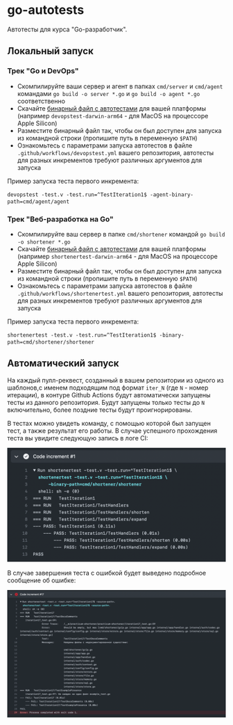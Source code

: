 # go-autotests

Автотесты для курса "Go-разработчик".

## Локальный запуск

### Трек "Go и DevOps"

- Скомпилируйте ваши сервер и агент в папках `cmd/server` и `cmd/agent` командами `go build -o server *.go`
  и `go build -o agent *.go` соответственно
- Скачайте [бинарный файл с автотестами](https://github.com/Yandex-Practicum/go-autotests/releases/latest) для вашей
  платформы (например `devopstest-darwin-arm64` - для MacOS на процессоре Apple Silicon)
- Разместите бинарный файл так, чтобы он был доступен для запуска из командной строки (пропишите путь в
  переменную `$PATH`)
- Ознакомьтесь с параметрами запуска автотестов в файле `.github/workflows/devopstest.yml` вашего репозитория,
  автотесты для разных инкрементов требуют различных аргументов для запуска

Пример запуска теста первого инкремента:

```shell
devopstest -test.v -test.run=^TestIteration1$ -agent-binary-path=cmd/agent/agent
```

### Трек "Веб-разработка на Go"

- Скомпилируйте ваш сервер в папке `cmd/shortener` командой `go build -o shortener *.go`
- Скачайте [бинарный файл с автотестами](https://github.com/Yandex-Practicum/go-autotests/releases/latest) для вашей
  платформы (например `shortenertest-darwin-arm64` - для MacOS на процессоре Apple Silicon)
- Разместите бинарный файл так, чтобы он был доступен для запуска из командной строки (пропишите путь в
  переменную `$PATH`)
- Ознакомьтесь с параметрами запуска автотестов в файле `.github/workflows/shortenertest.yml` вашего репозитория,
  автотесты для разных инкрементов требуют различных аргументов для запуска

Пример запуска теста первого инкремента:

```shell
shortenertest -test.v -test.run=^TestIteration1$ -binary-path=cmd/shortener/shortener
```

## Автоматический запуск

На каждый пулл-реквест, созданный в вашем репозитории из одного из шаблонов,с именем подходящим под формат
`iter_N` (где `N` - номер итерации), в контуре Github Actions будут автоматически запущены тесты из данного репозитория.
Будут запущены только тесты до `N` включительно, более поздние тесты будут проигнорированы.

В тестах можно увидеть команду, с помощью которой был запущен тест, а также результат его работы.
В случае успешного прохождения теста вы увидите следующую запись в логе CI:

![success](.github/assets/iter_test_success.png "success")

В случае завершения теста с ошибкой будет выведено подробное сообщение об ошибке:

![success](.github/assets/iter_test_fail.png "success")
